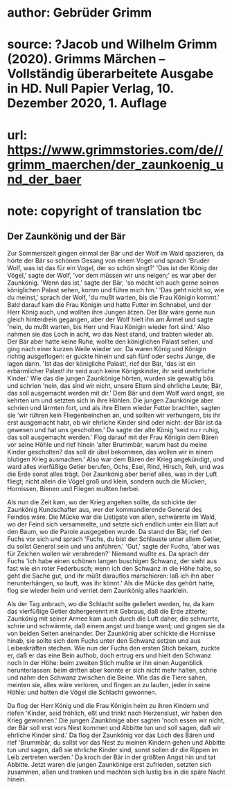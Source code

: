 # author: Gebrüder Grimm
# source: ?Jacob und Wilhelm Grimm (2020). Grimms Märchen – Vollständig überarbeitete Ausgabe in HD. Null Papier Verlag, 10. Dezember 2020, 1. Auflage
# url: https://www.grimmstories.com/de//grimm_maerchen/der_zaunkoenig_und_der_baer
# note: copyright of translation tbc

## Der Zaunkönig und der Bär 

Zur Sommerszeit gingen einmal der Bär und der Wolf im Wald spazieren, da
hörte der Bär so schönen Gesang von einem Vogel und sprach 'Bruder
Wolf, was ist das für ein Vogel, der so schön singt?' 'Das ist der
König der Vögel,' sagte der Wolf, 'vor dem müssen wir uns neigen;' es
war aber der Zaunkönig. 'Wenn das ist,' sagte der Bär, 'so möcht ich
auch gerne seinen königlichen Palast sehen, komm und führe mich hin.'
'Das geht nicht so, wie du meinst,' sprach der Wolf, 'du mußt warten,
bis die Frau Königin kommt.' Bald darauf kam die Frau Königin und hatte
Futter im Schnabel, und der Herr König auch, und wollten ihre Jungen
ätzen. Der Bär wäre gerne nun gleich hinterdrein gegangen, aber der Wolf
hielt ihn am Ärmel und sagte 'nein, du mußt warten, bis Herr und Frau
Königin wieder fort sind.' Also nahmen sie das Loch in acht, wo das
Nest stand, und trabten wieder ab. Der Bär aber hatte keine Ruhe, wollte
den königlichen Palast sehen, und ging nach einer kurzen Weile wieder
vor. Da waren König und Königin richtig ausgeflogen: er guckte hinein
und sah fünf oder sechs Junge, die lagen darin. 'Ist das der königliche
Palast!, rief der Bär, 'das ist ein erbärmlicher Palast! ihr seid auch
keine Königskinder, ihr seid unehrliche Kinder.' Wie das die jungen
Zaunkönige hörten, wurden sie gewaltig bös und schrien 'nein, das sind
wir nicht, unsere Eltern sind ehrliche Leute; Bär, das soll ausgemacht
werden mit dir.' Dem Bär und dem Wolf ward angst, sie kehrten um und
setzten sich in ihre Höhlen. Die jungen Zaunkönige aber schrien und
lärmten fort, und als ihre Eltern wieder Futter brachten, sagten sie
'wir rühren kein Fliegenbeinchen an, und sollten wir verhungern, bis
ihr erst ausgemacht habt, ob wir ehrliche Kinder sind oder nicht: der
Bär ist da gewesen und hat uns gescholten.' Da sagte der alte König
'seid nu r ruhig, das soll ausgemacht werden.' Flog darauf mit der
Frau Königin dem Bären vor seine Höhle und rief hinein 'alter Brummbär,
warum hast du meine Kinder gescholten? das soll dir übel bekommen, das
wollen wir in einem blutigen Krieg ausmachen.' Also war dem Bären der
Krieg angekündigt, und ward alles vierfüßige Getier berufen, Ochs, Esel,
Rind, Hirsch, Reh, und was die Erde sonst alles trägt. Der Zaunkönig
aber berief alles, was in der Luft fliegt; nicht allein die Vögel groß
und klein, sondern auch die Mücken, Hornissen, Bienen und Fliegen mußten
herbei.

Als nun die Zeit kam, wo der Krieg angehen sollte, da schickte der
Zaunkönig Kundschafter aus, wer der kommandierende General des Feindes
wäre. Die Mücke war die Listigste von allen, schwärmte im Wald, wo der
Feind sich versammelte, und setzte sich endlich unter ein Blatt auf den
Baum, wo die Parole ausgegeben wurde. Da stand der Bär, rief den Fuchs
vor sich und sprach 'Fuchs, du bist der Schlauste unter allem Getier,
du sollst General sein und uns anführen.' 'Gut,' sagte der Fuchs,
'aber was für Zeichen wollen wir verabreden?' Niemand wußte es. Da
sprach der Fuchs 'ich habe einen schönen langen buschigen Schwanz, der
sieht aus fast wie ein roter Federbusch; wenn ich den Schwanz in die
Höhe halte, so geht die Sache gut, und ihr müßt darauflos marschieren:
laß ich ihn aber herunterhängen, so lauft, was ihr könnt.' Als die
Mücke das gehört hatte, flog sie wieder heim und verriet dem Zaunkönig
alles haarklein.

Als der Tag anbrach, wo die Schlacht sollte geliefert werden, hu, da kam
das vierfüßige Getier dahergerennt mit Gebraus, daß die Erde zitterte;
Zaunkönig mit seiner Armee kam auch durch die Luft daher, die schnurrte,
schrie und schwärmte, daß einem angst und bange ward; und gingen sie da
von beiden Seiten aneinander. Der Zaunkönig aber schickte die Hornisse
hinab, sie sollte sich dem Fuchs unter den Schwanz setzen und aus
Leibeskräften stechen. Wie nun der Fuchs den ersten Stich bekam, zuckte
er, daß er das eine Bein aufhob, doch ertrug ers und hielt den Schwanz
noch in der Höhe: beim zweiten Stich mußte er ihn einen Augenblick
herunterlassen: beim dritten aber konnte er sich nicht mehr halten,
schrie und nahm den Schwanz zwischen die Beine. Wie das die Tiere sahen,
meinten sie, alles wäre verloren, und fingen an zu laufen, jeder in
seine Höhle: und hatten die Vögel die Schlacht gewonnen.

Da flog der Herr König und die Frau Königin heim zu ihren Kindern und
riefen 'Kinder, seid fröhlich, eßt und trinkt nach Herzenslust, wir
haben den Krieg gewonnen.' Die jungen Zaunkönige aber sagten 'noch
essen wir nicht, der Bär soll erst vors Nest kommen und Abbitte tun und
soll sagen, daß wir ehrliche Kinder sind.' Da flog der Zaunkönig vor
das Loch des Bären und rief 'Brummbär, du sollst vor das Nest zu meinen
Kindern gehen und Abbitte tun und sagen, daß sie ehrliche Kinder sind,
sonst sollen dir die Rippen im Leib zertreten werden.' Da kroch der Bär
in der größten Angst hin und tat Abbitte. Jetzt waren die jungen
Zaunkönige erst zufrieden, setzten sich zusammen, aßen und tranken und
machten sich lustig bis in die späte Nacht hinein.
